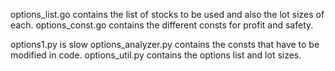 options_list.go contains the list of stocks to be used and also the lot sizes of each.
options_const.go contains the different consts for profit and safety.

options1.py is slow
options_analyzer.py contains the consts that have to be modified in code.
options_util.py contains the options list and lot sizes.